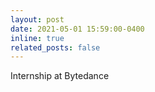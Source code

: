 ```yaml
---
layout: post
date: 2021-05-01 15:59:00-0400
inline: true
related_posts: false
---
```


Internship at Bytedance
